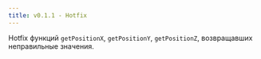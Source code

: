 ```yaml
---
title: v0.1.1 - Hotfix
---
```


Hotfix функций `getPositionX`, `getPositionY`, `getPositionZ`, возвращавших неправильные значения.
